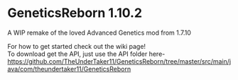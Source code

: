 # GeneticsReborn 1.10.2
A WIP remake of the loved Advanced Genetics mod from 1.7.10

For how to get started check out the wiki page!    
To download get the API, just use the API folder here- https://github.com/TheUnderTaker11/GeneticsReborn/tree/master/src/main/java/com/theundertaker11/GeneticsReborn
